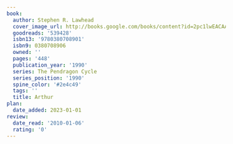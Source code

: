 ```yaml
---
book:
  author: Stephen R. Lawhead
  cover_image_url: http://books.google.com/books/content?id=2pc1lwEACAAJ&printsec=frontcover&img=1&zoom=1&source=gbs_api
  goodreads: '539428'
  isbn13: '9780380708901'
  isbn9: 0380708906
  owned: ''
  pages: '448'
  publication_year: '1990'
  series: The Pendragon Cycle
  series_position: '1990'
  spine_color: '#2e4c49'
  tags: ''
  title: Arthur
plan:
  date_added: 2023-01-01
review:
  date_read: '2010-01-06'
  rating: '0'
---
```

